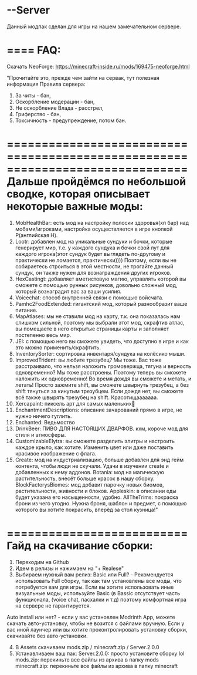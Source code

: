 # --Server

Данный модпак сделан для игры на нашем замечательном сервере.

====
FAQ:
====

Скачать NeoForge:
https://minecraft-inside.ru/mods/169475-neoforge.html

"Прочитайте это, прежде чем зайти на сервак, тут полезная информация
Правила сервера:
1. За читы - бан,
2. Оскорбление модерации - бан,
3. Не оскорбление Влада - расстрел,
4. Гриферство - бан,
5. Токсичность - предупреждение, потом бан.

==============================================================================
Дальше пройдёмся по небольшой сводке, которая описывает некоторые важные моды:
==============================================================================

1. MobHealthBar: есть мод на настройку полоски здоровья(хп бар) над мобами/игроками, настройка осуществляется в игре кнопкой Р(английская H).
2. Lootr: добавлен мод на уникальные сундуки и бочки, которые генерирует мир, т.е. у каждого сундука и бочки свой лут для каждого игрока(этот сундук будет выглядеть по-другому и практически не ломается, практически)))) Поэтому, если вы не собираетесь строиться в этой местности, не трогайте данный сундук, он также нужен для вознаграждения других игроков.
3. HexCastingt: добавляет аметистовую магию, управлять которой вы сможете с помощью рунных рисунков, довольно сложный мод, который вознаградит вас за ваши усилия.
4. Voicechat: способ внутренней связи с помощью войсчата.
5. Pamhc2FoodExtended: гигантский мод, который разнообразит ваше питание.
6. MapAtlases: мы не ставили мод на карту, т.к. она показалась нам слишком сильной, поэтому мы выбрали этот мод, скрафтив атлас, вы помещаете в него открытые страницы карты и заполняет постепенно весь мир.
7. JEI: с помощью него вы сможете увидеть, что доступно в игре и как это можно применить/скрафтить.
8. InventorySorter: сортировка инвентаря/сундука на колёсико мыши.
9. ImprovedTrident: вы любите трезубец? Мы тоже. Вас тоже расстраивало, что нельзя наложить громовержца, тягуна и верность одновременно? Мы тоже расстроены. Поэтому теперь вы сможете наложить их одновременно! Во время дождя вы сможете и метать, и летать! Просто зажмите shift, вы сможете швырнуть трезубец, а без shift тянуться за кинутым трезубцем. Если дождя нет, вы сможете всё также швырять трезубец на shift. Красотищааааааа.
10. Xercapaint: пиксель арт для самых маленьких🌚
11. EnchantmentDescriptions: описание зачарований прямо в игре, не нужно ничего гуглить.
12. Enchanted: Ведьмоство
13. DrinkBeer: ПИВО ДЛЯ НАСТОЯЩИХ ДВАРФОВ. кхм, короче мод для стиля и атмосферы.
14. CustomIzableElytra: вы сможете разделить элитры и настроить каждое крыло, как хотите. Изменить цвет или даже поставить красивое изображение с флага.
15. Create: мод на индустриализацию, больше добавлен для энд гейм контента, чтобы люди не скучали. Удачи в изучении create и добавленных к нему аддонов.
Botania: мод на магическую растительность, внесёт больше красок в нашу сборку.
BlockFactorysBiomes: мод добавит парочку новых биомов, растительности, живности и блоков.
Appleskin: в описании еды будет указана его насыщенности, удобно.
AllTheTrims: покраска брони из чего угодно. Нужна броня, шаблон и предмет, с помощью которого вы хотите покрасить, вперёд за стол кузница!"

==========================
Гайд на скачивание сборки:
==========================

1. Переходим на Github
2. Идем в релизы и нажимаем на "+ Realese"
3. Выбираем нужный вам релиз:
Basic или Full? - Рекомендуется использовать Full сборку, так как там установлены все моды, что потребуется вам для игры. Если вы хотите использовать иные визуальные моды, используйте Basic (в Bassic отсутствует часть функционала, (voice chat, пасхалки и т.д) поэтому комфортная игра на сервере не гарантируется.

Auto install или нет? - если у вас установлен Modrinth App, можете скачать авто-установку, чтобы не возится с файлами вручную. Если у вас иной лаунчер или вы хотите проконтролировать установку сборки, скачивайте без авто-установки.

4. В Assets скачиваем mods.zip / minecraft.zip / Server.2.0.0 
5. Устанавливаем ваш пак:
Server.2.0.0: просто установите сборку lol
mods.zip: перекиньте все файлы из архива в папку mods
minecraft.zip: перекиньте все файлы из архива в папку minecraft
